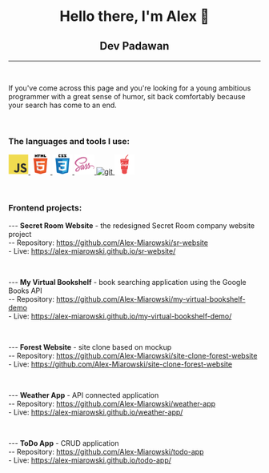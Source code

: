 <h1 align="center">Hello there, I'm Alex 🐸</h1>
<h2 align="center">Dev Padawan</h2>

---

<br>
<p align="left">If you've come across this page and you're looking for a young ambitious programmer with a great sense of humor, sit back comfortably because your search has come to an end.</p>

<br>
<h3 align="left">The languages and tools I use:</h3>
<p align="left"> 
<a href="https://developer.mozilla.org/en-US/docs/Web/JavaScript" target="_blank" rel="noreferrer"> <img src="https://raw.githubusercontent.com/devicons/devicon/master/icons/javascript/javascript-original.svg" alt="javascript" width="40" height="40"/> </a> 
<a href="https://www.w3.org/html/" target="_blank" rel="noreferrer"> <img src="https://raw.githubusercontent.com/devicons/devicon/master/icons/html5/html5-original-wordmark.svg" alt="html5" width="40" height="40"/> </a> 
<a href="https://www.w3schools.com/css/" target="_blank" rel="noreferrer"> <img src="https://raw.githubusercontent.com/devicons/devicon/master/icons/css3/css3-original-wordmark.svg" alt="css3" width="40" height="40"/> </a> 
<a href="https://sass-lang.com" target="_blank" rel="noreferrer"> <img src="https://raw.githubusercontent.com/devicons/devicon/master/icons/sass/sass-original.svg" alt="sass" width="40" height="40"/> </a> 
<a href="https://git-scm.com/" target="_blank" rel="noreferrer"> <img src="https://www.vectorlogo.zone/logos/git-scm/git-scm-icon.svg" alt="git" width="40" height="40"/> </a> 
<a href="https://gulpjs.com" target="_blank" rel="noreferrer"> <img src="https://raw.githubusercontent.com/devicons/devicon/master/icons/gulp/gulp-plain.svg" alt="gulp" width="40" height="40"/> </a> 
</p>
<br>

<h3 align="left">Frontend projects:</h3>

<p align="left">--- <strong>Secret Room Website</strong> - the redesigned Secret Room company website project
<br>
-- Repository: <a href="https://github.com/Alex-Miarowski/sr-website" target="_blank" rel="noreferrer">https://github.com/Alex-Miarowski/sr-website</a>
<br>
- Live: <a href="https://alex-miarowski.github.io/sr-website/" target="_blank" rel="noreferrer">https://alex-miarowski.github.io/sr-website/</a></p>
<br>

<p align="left">--- <strong>My Virtual Bookshelf</strong> - book searching application using the Google Books API
<br>
-- Repository: <a href="https://github.com/Alex-Miarowski/my-virtual-bookshelf-demo" target="_blank" rel="noreferrer">https://github.com/Alex-Miarowski/my-virtual-bookshelf-demo</a>
<br>
- Live: <a href="https://alex-miarowski.github.io/my-virtual-bookshelf-demo/" target="_blank" rel="noreferrer">https://alex-miarowski.github.io/my-virtual-bookshelf-demo/</a></p>
<br>

<p align="left">--- <strong>Forest Website</strong> - site clone based on mockup
<br>
-- Repository: <a href="https://github.com/Alex-Miarowski/site-clone-forest-website" target="_blank" rel="noreferrer">https://github.com/Alex-Miarowski/site-clone-forest-website</a>
<br>
- Live: <a href="https://alex-miarowski.github.io/site-clone-forest-website/dist/" target="_blank" rel="noreferrer">https://github.com/Alex-Miarowski/site-clone-forest-website</a></p>
<br>

<p align="left">--- <strong>Weather App</strong> - API connected application
<br>
-- Repository: <a href="https://github.com/Alex-Miarowski/weather-app" target="_blank" rel="noreferrer">https://github.com/Alex-Miarowski/weather-app</a>
<br>
- Live: <a href="https://alex-miarowski.github.io/weather-app/" target="_blank" rel="noreferrer">https://alex-miarowski.github.io/weather-app/</a></p>
<br>

<p align="left">--- <strong>ToDo App</strong> - CRUD application
<br>
-- Repository: <a href="https://github.com/Alex-Miarowski/todo-app" target="_blank" rel="noreferrer">https://github.com/Alex-Miarowski/todo-app</a>
<br>
- Live: <a href="https://alex-miarowski.github.io/todo-app/" target="_blank" rel="noreferrer">https://alex-miarowski.github.io/todo-app/</a></p>
